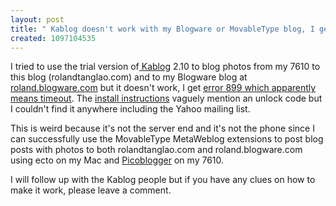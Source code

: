 ```yaml
---
layout: post
title: " Kablog doesn't work with my Blogware or MovableType blog, I get error 899"
created: 1097104535
---
```

<p>
I tried to use the trial version of<a href="http://www.kablog.org/"> Kablog</a> 2.10  to blog photos from my 7610 to this blog (rolandtanglao.com) and to my Blogware blog at <a href="http://roland.blogware.com/">roland.blogware.com</a> but it doesn't work, I get <a href="http://www.kablog.org/projects/kablog/archives/000321.html">error 899 which apparently means timeout</a>.  The <a href="http://www.kablog.org/projects/kablog/archives/000300.html">install instructions</a> vaguely mention an unlock code but I couldn't find it anywhere including the Yahoo mailing list.
</p><p>
This is weird because it's not the server end and it's not the phone since I can successfully use the MovableType  MetaWeblog extensions to post blog posts with photos to both rolandtanglao.com and roland.blogware.com  using ecto on my Mac and <a href="http://www.picoblogger.com/">Picoblogger</a> on my 7610.
</p><p>
I will follow up with the Kablog people but if you have any clues on how to make it work, please leave a comment.
</p>

